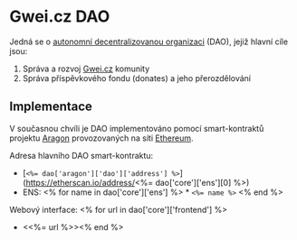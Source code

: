 # Gwei.cz DAO

Jedná se o [autonomní decentralizovanou organizaci](https://en.wikipedia.org/wiki/Decentralized_autonomous_organization) (DAO), jejiž hlavní cíle jsou:
1. Správa a rozvoj [Gwei.cz](https://gwei.cz) komunity
2. Správa příspěvkového fondu (donates) a jeho přerozdělování


## Implementace

V současnou chvíli je DAO implementováno pomocí smart-kontraktů projektu [Aragon](https://aragon.org/) provozovaných na síti [Ethereum](https://ethereum.org/).

Adresa hlavního DAO smart-kontraktu:
* [`<%= dao['aragon']['dao']['address'] %>`](https://etherscan.io/address/<%= dao['core']['ens'][0] %>)
* ENS:
<% for name in dao['core']['ens'] %>  * `<%= name %>`
<% end %>

Webový interface: <% for url in dao['core']['frontend'] %>
* <<%= url %>><% end %>
